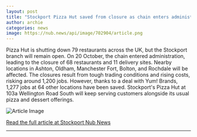 ```yaml
---
layout: post
title: "Stockport Pizza Hut saved from closure as chain enters administration"
author: archie
categories: news
image: https://nub.news/api/image/702904/article.png
---
```

Pizza Hut is shutting down 79 restaurants across the UK, but the Stockport branch will remain open. On 20 October, the chain entered administration, leading to the closure of 68 restaurants and 11 delivery sites. Nearby locations in Ashton, Oldham, Manchester Fort, Bolton, and Rochdale will be affected. The closures result from tough trading conditions and rising costs, risking around 1,200 jobs. However, thanks to a deal with Yum! Brands, 1,277 jobs at 64 other locations have been saved. Stockport's Pizza Hut at 103a Wellington Road South will keep serving customers alongside its usual pizza and dessert offerings.

![Article Image](https://nub.news/api/image/702904/article.png)

[Read the full article at Stockport Nub News](https://stockport.nub.news/news/local-news/stockport-pizza-hut-saved-from-closure-as-chain-enters-administration-276106)

---
